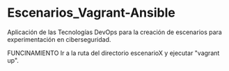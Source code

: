 # Escenarios_Vagrant-Ansible
Aplicación de las Tecnologías DevOps para la creación de escenarios para experimentación en ciberseguridad.

FUNCINAMIENTO
Ir a la ruta del directorio escenarioX y ejecutar "vagrant up".
